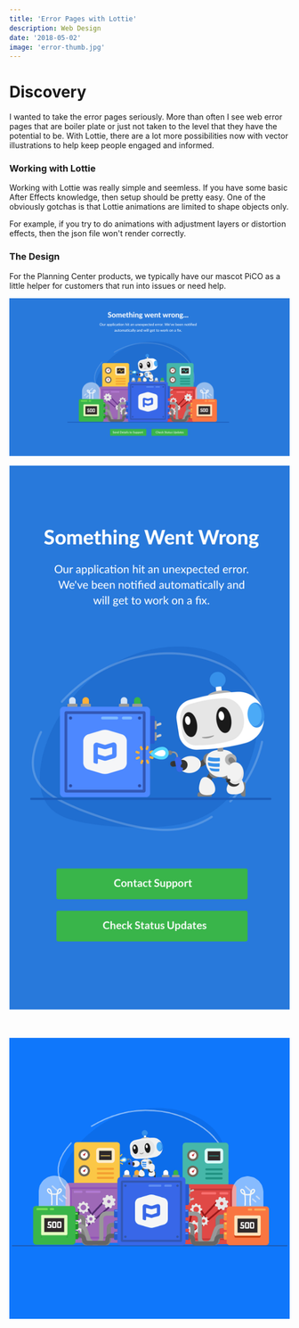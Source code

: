 ```yaml
---
title: 'Error Pages with Lottie'
description: Web Design
date: '2018-05-02'
image: 'error-thumb.jpg'
---
```


# Discovery

I wanted to take the error pages seriously. More than often I see web error pages that are boiler plate or just not taken to the level that they have the potential to be. With Lottie, there are a lot more possibilities now with vector illustrations to help keep people engaged and informed.

### Working with Lottie

Working with Lottie was really simple and seemless. If you have some basic After Effects knowledge, then setup should be pretty easy. One of the obviously gotchas is that Lottie animations are limited to shape objects only.

For example, if you try to do animations with adjustment layers or distortion effects, then the json file won't render correctly.

### The Design

For the Planning Center products, we typically have our mascot PiCO as a little helper for customers that run into issues or need help.

![Error 500 Page Design - Web Layout](500-web.png)

<div class="blog-image--small blog-image--center">
<img src="500-mobile.png" alt="Mobile layout for 500 page"/>
</div>
<br/>
<br/>

![Error 500 Page Design Animation](500-anim.gif)
